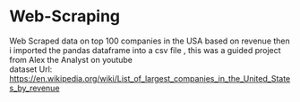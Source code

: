 # Web-Scraping
Web Scraped data on top 100 companies in the USA based on revenue then i imported the pandas dataframe into a csv file , this was a guided project from Alex the Analyst on youtube <br>
dataset Url: https://en.wikipedia.org/wiki/List_of_largest_companies_in_the_United_States_by_revenue

